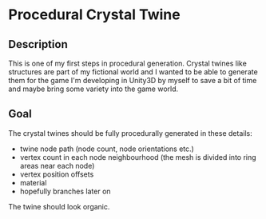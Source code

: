 # Procedural Crystal Twine

## Description ##
This is one of my first steps in procedural generation. Crystal twines like structures are part of my fictional world and I wanted to be able to generate them for the game I'm developing in Unity3D by myself to save a bit of time and maybe bring some variety into the game world.

## Goal ##
The crystal twines should be fully procedurally generated in these details:

- twine node path (node count, node orientations etc.)
- vertex count in each node neighbourhood (the mesh is divided into ring areas near each node)
- vertex position offsets
- material
- hopefully branches later on

The twine should look organic.
